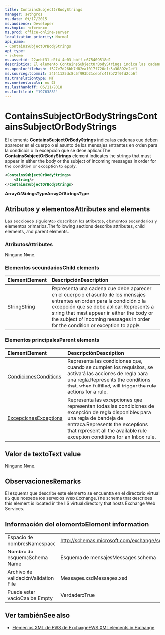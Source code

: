 ```yaml
---
title: ContainsSubjectOrBodyStrings
manager: sethgros
ms.date: 09/17/2015
ms.audience: Developer
ms.topic: reference
ms.prod: office-online-server
localization_priority: Normal
api_name:
- ContainsSubjectOrBodyStrings
api_type:
- schema
ms.assetid: 22aebf31-d9f4-4e03-bbff-c675409518d1
description: El elemento ContainsSubjectOrBodyStrings indica las cadenas que deben aparecer en el cuerpo o el asunto de los mensajes entrantes en orden para la condición o la excepción que se debe aplicar.
ms.openlocfilehash: f577e7d26bb7d82ea1017f720e1d3a30892e2ef1
ms.sourcegitcommit: 34041125dc8c5f993b21cebfc4f8b72f0fd2cb6f
ms.translationtype: MT
ms.contentlocale: es-ES
ms.lasthandoff: 06/11/2018
ms.locfileid: "19763833"
---
```

# <a name="containssubjectorbodystrings"></a><span data-ttu-id="ade67-103">ContainsSubjectOrBodyStrings</span><span class="sxs-lookup"><span data-stu-id="ade67-103">ContainsSubjectOrBodyStrings</span></span>

<span data-ttu-id="ade67-104">El elemento **ContainsSubjectOrBodyStrings** indica las cadenas que deben aparecer en el cuerpo o el asunto de los mensajes entrantes en orden para la condición o la excepción que se debe aplicar.</span><span class="sxs-lookup"><span data-stu-id="ade67-104">The **ContainsSubjectOrBodyStrings** element indicates the strings that must appear in either the body or the subject of incoming messages in order for the condition or exception to apply.</span></span> 
  
```XML
<ContainsSubjectOrBodyStrings>
    <String/>
</ContainsSubjectOrBodyStrings>
```

 <span data-ttu-id="ade67-105">**ArrayOfStringsType**</span><span class="sxs-lookup"><span data-stu-id="ade67-105">**ArrayOfStringsType**</span></span>
## <a name="attributes-and-elements"></a><span data-ttu-id="ade67-106">Atributos y elementos</span><span class="sxs-lookup"><span data-stu-id="ade67-106">Attributes and elements</span></span>

<span data-ttu-id="ade67-107">Las secciones siguientes describen los atributos, elementos secundarios y elementos primarios.</span><span class="sxs-lookup"><span data-stu-id="ade67-107">The following sections describe attributes, child elements, and parent elements.</span></span>
  
### <a name="attributes"></a><span data-ttu-id="ade67-108">Atributos</span><span class="sxs-lookup"><span data-stu-id="ade67-108">Attributes</span></span>

<span data-ttu-id="ade67-109">Ninguno.</span><span class="sxs-lookup"><span data-stu-id="ade67-109">None.</span></span>
  
### <a name="child-elements"></a><span data-ttu-id="ade67-110">Elementos secundarios</span><span class="sxs-lookup"><span data-stu-id="ade67-110">Child elements</span></span>

|<span data-ttu-id="ade67-111">**Element**</span><span class="sxs-lookup"><span data-stu-id="ade67-111">**Element**</span></span>|<span data-ttu-id="ade67-112">**Descripción**</span><span class="sxs-lookup"><span data-stu-id="ade67-112">**Description**</span></span>|
|:-----|:-----|
|[<span data-ttu-id="ade67-113">String</span><span class="sxs-lookup"><span data-stu-id="ade67-113">String</span></span>](string.md) <br/> |<span data-ttu-id="ade67-114">Representa una cadena que debe aparecer en el cuerpo o el asunto de los mensajes entrantes en orden para la condición o la excepción que se debe aplicar.</span><span class="sxs-lookup"><span data-stu-id="ade67-114">Represents a string that must appear in either the body or the subject of incoming messages in order for the condition or exception to apply.</span></span>  <br/> |
   
### <a name="parent-elements"></a><span data-ttu-id="ade67-115">Elementos principales</span><span class="sxs-lookup"><span data-stu-id="ade67-115">Parent elements</span></span>

|<span data-ttu-id="ade67-116">**Element**</span><span class="sxs-lookup"><span data-stu-id="ade67-116">**Element**</span></span>|<span data-ttu-id="ade67-117">**Descripción**</span><span class="sxs-lookup"><span data-stu-id="ade67-117">**Description**</span></span>|
|:-----|:-----|
|[<span data-ttu-id="ade67-118">Condiciones</span><span class="sxs-lookup"><span data-stu-id="ade67-118">Conditions</span></span>](conditions.md) <br/> |<span data-ttu-id="ade67-119">Representa las condiciones que, cuando se cumplen los requisitos, se activará las acciones de regla para una regla.</span><span class="sxs-lookup"><span data-stu-id="ade67-119">Represents the conditions that, when fulfilled, will trigger the rule actions for a rule.</span></span>  <br/> |
|[<span data-ttu-id="ade67-120">Excepciones</span><span class="sxs-lookup"><span data-stu-id="ade67-120">Exceptions</span></span>](exceptions.md) <br/> |<span data-ttu-id="ade67-121">Representa las excepciones que representan todas las condiciones de excepción de regla disponibles para una regla de bandeja de entrada.</span><span class="sxs-lookup"><span data-stu-id="ade67-121">Represents the exceptions that represent all the available rule exception conditions for an Inbox rule.</span></span>  <br/> |
   
## <a name="text-value"></a><span data-ttu-id="ade67-122">Valor de texto</span><span class="sxs-lookup"><span data-stu-id="ade67-122">Text value</span></span>

<span data-ttu-id="ade67-123">Ninguno.</span><span class="sxs-lookup"><span data-stu-id="ade67-123">None.</span></span>
  
## <a name="remarks"></a><span data-ttu-id="ade67-124">Observaciones</span><span class="sxs-lookup"><span data-stu-id="ade67-124">Remarks</span></span>

<span data-ttu-id="ade67-125">El esquema que describe este elemento se encuentra en el directorio virtual IIS que hospeda los servicios Web Exchange.</span><span class="sxs-lookup"><span data-stu-id="ade67-125">The schema that describes this element is located in the IIS virtual directory that hosts Exchange Web Services.</span></span>
  
## <a name="element-information"></a><span data-ttu-id="ade67-126">Información del elemento</span><span class="sxs-lookup"><span data-stu-id="ade67-126">Element information</span></span>

|||
|:-----|:-----|
|<span data-ttu-id="ade67-127">Espacio de nombres</span><span class="sxs-lookup"><span data-stu-id="ade67-127">Namespace</span></span>  <br/> |http://schemas.microsoft.com/exchange/services/2006/messages  <br/> |
|<span data-ttu-id="ade67-128">Nombre de esquema</span><span class="sxs-lookup"><span data-stu-id="ade67-128">Schema Name</span></span>  <br/> |<span data-ttu-id="ade67-129">Esquema de mensajes</span><span class="sxs-lookup"><span data-stu-id="ade67-129">Messages schema</span></span>  <br/> |
|<span data-ttu-id="ade67-130">Archivo de validación</span><span class="sxs-lookup"><span data-stu-id="ade67-130">Validation File</span></span>  <br/> |<span data-ttu-id="ade67-131">Messages.xsd</span><span class="sxs-lookup"><span data-stu-id="ade67-131">Messages.xsd</span></span>  <br/> |
|<span data-ttu-id="ade67-132">Puede estar vacío</span><span class="sxs-lookup"><span data-stu-id="ade67-132">Can be Empty</span></span>  <br/> |<span data-ttu-id="ade67-133">Verdadero</span><span class="sxs-lookup"><span data-stu-id="ade67-133">True</span></span>  <br/> |
   
## <a name="see-also"></a><span data-ttu-id="ade67-134">Ver también</span><span class="sxs-lookup"><span data-stu-id="ade67-134">See also</span></span>



- [<span data-ttu-id="ade67-135">Elementos XML de EWS de Exchange</span><span class="sxs-lookup"><span data-stu-id="ade67-135">EWS XML elements in Exchange</span></span>](ews-xml-elements-in-exchange.md)

